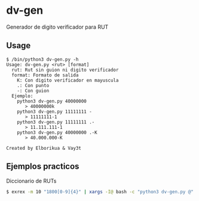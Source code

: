 # dv-gen
Generador de digito verificador para RUT

## Usage
```
$ /bin/python3 dv-gen.py -h
Usage: dv-gen.py <rut> [format]
  rut: Rut sin guion ni digito verificador
  format: Formato de salida
    K: Con digito verificador en mayuscula
    .: Con punto
    -: Con guion
  Ejemplo:
    python3 dv-gen.py 40000000
       > 40000000k
    python3 dv-gen.py 11111111 -
       > 11111111-1
    python3 dv-gen.py 11111111 .-
       > 11.111.111-1
    python3 dv-gen.py 40000000 .-K
       > 40.000.000-K
       
Created by Elborikua & Vay3t
```

## Ejemplos practicos
Diccionario de RUTs

```bash
$ exrex -m 10 "1800[0-9]{4}" | xargs -I@ bash -c "python3 dv-gen.py @"
```
